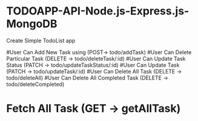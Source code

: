 # TODOAPP-API-Node.js-Express.js-MongoDB

Create Simple TodoList app

#User Can Add New Task using (POST-> todo/addTask)
#User Can Delete Particular Task (DELETE -> todo/deleteTask/:id)
#User Can Update Task Status (PATCH -> todo/updateTaskStatus/:id)
#User Can Update Task (PATCH -> todo/updateTask/:id)
#User Can Delete All Task (DELETE -> todo/deleteAll)
#User Can Delete All Completed Task (DELETE -> todo/deleteCompleted)
# Fetch All Task (GET -> getAllTask)


